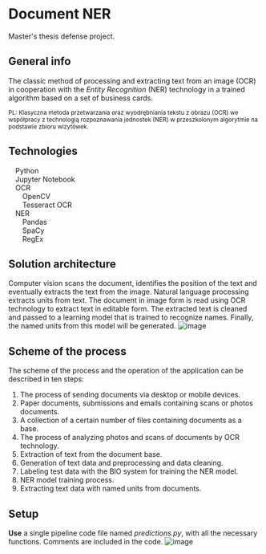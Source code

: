 # Document NER
Master's thesis defense project.
## General info
The classic method of processing and extracting text from an image (OCR) in cooperation with the *Entity Recognition* (NER) technology in a trained algorithm based on a set of business cards.

<sub> PL: Klasyczna metoda przetwarzania oraz wyodrębniania tekstu z obrazu (OCR) we współpracy z technologią rozpoznawania jednostek (NER) w przeszkolonym algorytmie na podstawie zbioru wizytówek. </sub>

## Technologies
&emsp;Python<br> 
&emsp;Jupyter Notebook<br> 
&emsp;OCR<br>
&emsp;&emsp;OpenCV<br>
&emsp;&emsp;Tesseract OCR<br>
&emsp;NER<br>
&emsp;&emsp;Pandas<br>
&emsp;&emsp;SpaCy<br>
&emsp;&emsp;RegEx<br>

## Solution architecture
Computer vision scans the document, identifies the position of the text and eventually extracts the text from the image. Natural language processing extracts units from text. The document in image form is read using OCR technology to extract text in editable form. The extracted text is cleaned and passed to a learning model that is trained to recognize names. Finally, the named units from this model will be generated.
![image](https://github.com/PatrykBala/DocumentNER/assets/73967948/a12a8f79-86b8-4f90-8048-f5f98fef9e0b)

## Scheme of the process
The scheme of the process and the operation of the application can be described in ten steps:
1. The process of sending documents via desktop or mobile devices.
2. Paper documents, submissions and emails containing scans or photos documents.
3. A collection of a certain number of files containing documents as a base.
4. The process of analyzing photos and scans of documents by OCR technology.
5. Extraction of text from the document base.
6. Generation of text data and preprocessing and data cleaning.
7. Labeling test data with the BIO system for training the NER model.
8. NER model training process.
9. Extracting text data with named units from documents.

## Setup
**Use** a single pipeline code file named *predictions.py*, with all the necessary functions. Comments are included in the code.
![image](https://github.com/PatrykBala/DocumentNER/assets/73967948/68251d11-46e9-46fc-9a06-4e5e5c1c66bb)
